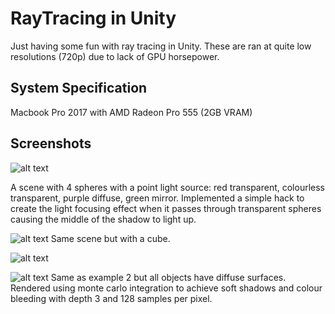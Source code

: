 # RayTracing in Unity

Just having some fun with ray tracing in Unity. These are ran at quite low resolutions (720p) due to lack of GPU horsepower. 

## System Specification
Macbook Pro 2017 with AMD Radeon Pro 555 (2GB VRAM)

## Screenshots
![alt text](https://github.com/muramasa2402/UnityRayTracing/blob/master/Assets/Screenshots/screenshot01.png)

A scene with 4 spheres with a point light source: red transparent, colourless transparent, purple diffuse, green mirror. Implemented a simple hack to create the light focusing effect when it passes through transparent spheres causing the middle of the shadow to light up.

![alt text](https://github.com/muramasa2402/UnityRayTracing/blob/master/Assets/Screenshots/screenshot02.png)
Same scene but with a cube.

![alt text](https://github.com/muramasa2402/UnityRayTracing/blob/master/Assets/Screenshots/screenshot04.png)

![alt text](https://github.com/muramasa2402/UnityRayTracing/blob/master/Assets/Screenshots/screenshot03.png)
Same as example 2 but all objects have diffuse surfaces. Rendered using monte carlo integration to achieve soft shadows and colour bleeding with depth 3 and 128 samples per pixel.